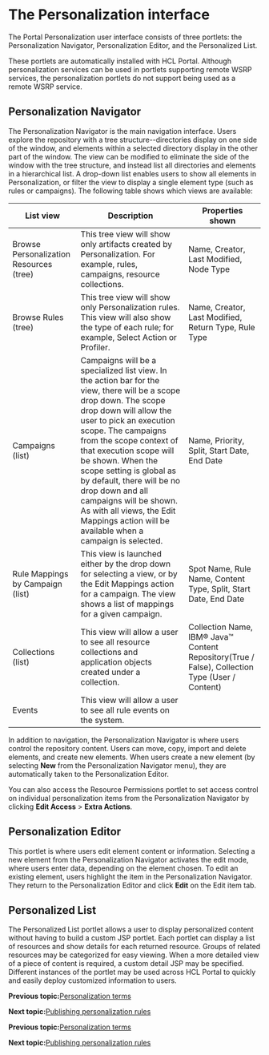 # The Personalization interface

The Portal Personalization user interface consists of three portlets: the Personalization Navigator, Personalization Editor, and the Personalized List.

These portlets are automatically installed with HCL Portal. Although personalization services can be used in portlets supporting remote WSRP services, the personalization portlets do not support being used as a remote WSRP service.

## Personalization Navigator

The Personalization Navigator is the main navigation interface. Users explore the repository with a tree structure--directories display on one side of the window, and elements within a selected directory display in the other part of the window. The view can be modified to eliminate the side of the window with the tree structure, and instead list all directories and elements in a hierarchical list. A drop-down list enables users to show all elements in Personalization, or filter the view to display a single element type \(such as rules or campaigns\). The following table shows which views are available:

|List view|Description|Properties shown|
|---------|-----------|----------------|
|Browse Personalization Resources \(tree\)|This tree view will show only artifacts created by Personalization. For example, rules, campaigns, resource collections.|Name, Creator, Last Modified, Node Type|
|Browse Rules \(tree\)|This tree view will show only Personalization rules. This view will also show the type of each rule; for example, Select Action or Profiler.|Name, Creator, Last Modified, Return Type, Rule Type|
|Campaigns \(list\)|Campaigns will be a specialized list view. In the action bar for the view, there will be a scope drop down. The scope drop down will allow the user to pick an execution scope. The campaigns from the scope context of that execution scope will be shown. When the scope setting is global as by default, there will be no drop down and all campaigns will be shown. As with all views, the Edit Mappings action will be available when a campaign is selected.|Name, Priority, Split, Start Date, End Date|
|Rule Mappings by Campaign \(list\)|This view is launched either by the drop down for selecting a view, or by the Edit Mappings action for a campaign. The view shows a list of mappings for a given campaign.|Spot Name, Rule Name, Content Type, Split, Start Date, End Date|
|Collections \(list\)|This view will allow a user to see all resource collections and application objects created under a collection.|Collection Name, IBM® Java™ Content Repository\(True / False\), Collection Type \(User / Content\)|
|Events|This view will allow a user to see all rule events on the system.| |

In addition to navigation, the Personalization Navigator is where users control the repository content. Users can move, copy, import and delete elements, and create new elements. When users create a new element \(by selecting **New** from the Personalization Navigator menu\), they are automatically taken to the Personalization Editor.

You can also access the Resource Permissions portlet to set access control on individual personalization items from the Personalization Navigator by clicking **Edit Access** \> **Extra Actions**.

## Personalization Editor

This portlet is where users edit element content or information. Selecting a new element from the Personalization Navigator activates the edit mode, where users enter data, depending on the element chosen. To edit an existing element, users highlight the item in the Personalization Navigator. They return to the Personalization Editor and click **Edit** on the Edit item tab.

## Personalized List

The Personalized List portlet allows a user to display personalized content without having to build a custom JSP portlet. Each portlet can display a list of resources and show details for each returned resource. Groups of related resources may be categorized for easy viewing. When a more detailed view of a piece of content is required, a custom detail JSP may be specified. Different instances of the portlet may be used across HCL Portal to quickly and easily deploy customized information to users.


**Previous topic:**[Personalization terms](../pzn/pzn_concepts.md)

**Next topic:**[Publishing personalization rules](../pzn/pzn_depub.md)


**Previous topic:**[Personalization terms](../pzn/pzn_concepts.md)

**Next topic:**[Publishing personalization rules](../pzn/pzn_depub.md)

